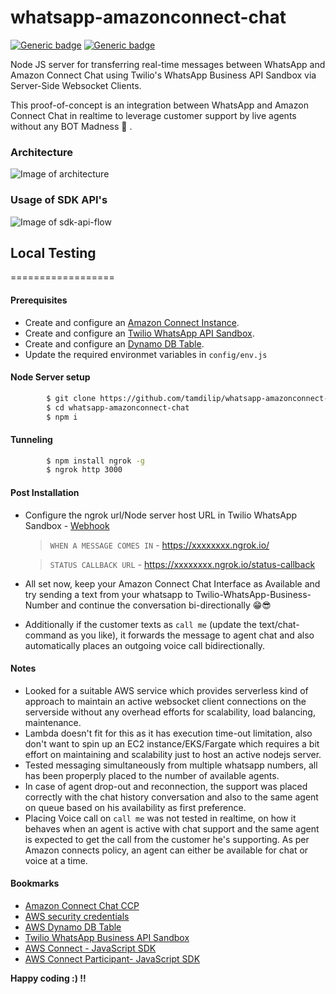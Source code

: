 # whatsapp-amazonconnect-chat
[![Generic badge](https://img.shields.io/badge/Build-Passing-blue.svg)]() [![Generic badge](https://img.shields.io/badge/Issues-0%20Open-green.svg)]()

Node JS server for transferring real-time messages between WhatsApp and Amazon Connect Chat using Twilio's WhatsApp Business API Sandbox via Server-Side Websocket Clients.

This proof-of-concept is an integration between WhatsApp and Amazon Connect Chat in realtime to leverage customer support by live agents without any BOT Madness 🤪 .

### Architecture
![Image of architecture](https://raw.githubusercontent.com/tamdilip/whatsapp-amazonconnect-chat/master/docs/WhatsApp-AmazonConnect.jpg)

### Usage of SDK API's 
![Image of sdk-api-flow](https://raw.githubusercontent.com/tamdilip/whatsapp-amazonconnect-chat/master/docs/SDK-API-FLOW.png)


## Local Testing
==================

#### Prerequisites
* Create and configure an [Amazon Connect Instance](https://console.aws.amazon.com/connect/onboarding).
* Create and configure an [Twilio WhatsApp API Sandbox](https://www.twilio.com/console/sms/whatsapp/sandbox).
* Create and configure an [Dynamo DB Table](https://console.aws.amazon.com/dynamodb/home?region=us-east-1#create-table:).
* Update the required environmet variables in `config/env.js`

#### Node Server setup

```sh
        $ git clone https://github.com/tamdilip/whatsapp-amazonconnect-chat.git
        $ cd whatsapp-amazonconnect-chat
        $ npm i
```

#### Tunneling 
```sh
        $ npm install ngrok -g
        $ ngrok http 3000
```

#### Post Installation
* Configure the ngrok url/Node server host URL in Twilio WhatsApp Sandbox - [Webhook](https://www.twilio.com/console/sms/whatsapp/sandbox)

    > `WHEN A MESSAGE COMES IN` - https://xxxxxxxx.ngrok.io/
    
    > `STATUS CALLBACK URL` - https://xxxxxxxx.ngrok.io/status-callback



* All set now, keep your Amazon Connect Chat Interface as Available and try sending a text from your whatsapp to Twilio-WhatsApp-Business-Number and continue the conversation bi-directionally 😁😎
* Additionally if the customer texts as `call me` (update the text/chat-command as you like), it forwards the message to agent chat and also automatically places an outgoing voice call bidirectionally. 

#### Notes
* Looked for a suitable AWS service which provides serverless kind of approach to maintain an active websocket client connections on the serverside without any overhead efforts for scalability, load balancing, maintenance.
* Lambda doesn't fit for this as it has execution time-out limitation, also don't want to spin up an EC2 instance/EKS/Fargate which requires a bit effort on maintaining and scalability just to host an active nodejs server.
* Tested messaging simultaneously from multiple whatsapp numbers, all has been properply placed to the number of available agents.
* In case of agent drop-out and reconnection, the support was placed correctly with the chat history conversation and also to the same agent on queue based on his availability as first preference.
* Placing Voice call on `call me` was not tested in realtime, on how it behaves when an agent is active with chat support and the same agent is expected to get the call from the customer he's supporting. As per Amazon connects policy, an agent can either be available for chat or voice at a time.

#### Bookmarks
* [Amazon Connect Chat CCP](https://dilip-chat-dev.awsapps.com/connect/login)
* [AWS security credentials](https://console.aws.amazon.com/iam/home?#/security_credentials)
* [AWS Dynamo DB Table](https://console.aws.amazon.com/dynamodb/home?region=us-east-1#tables:selected=whatsappconnect;tab=items)
* [Twilio WhatsApp Business API Sandbox](https://www.twilio.com/console/sms/whatsapp/sandbox)
* [AWS Connect - JavaScript SDK](https://docs.aws.amazon.com/AWSJavaScriptSDK/latest/AWS/Connect.html)
* [AWS Connect Participant- JavaScript SDK](https://docs.aws.amazon.com/AWSJavaScriptSDK/latest/AWS/ConnectParticipant.html)




**Happy coding :) !!**

